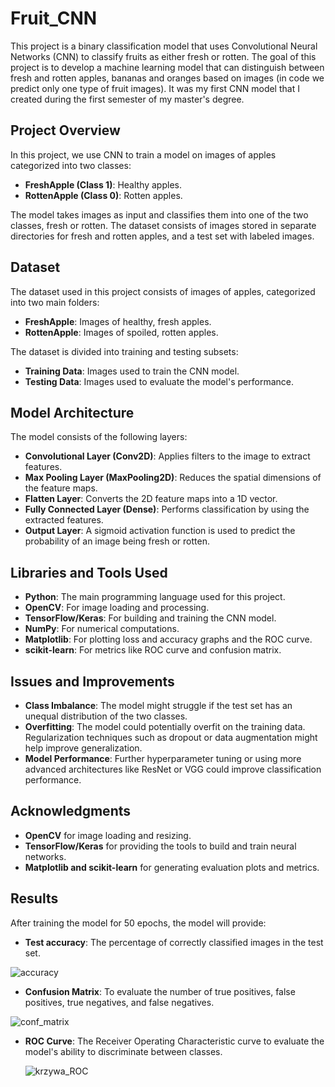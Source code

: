 # Fruit_CNN

This project is a binary classification model that uses Convolutional Neural Networks (CNN) to classify fruits as either fresh or rotten. The goal of this project is to develop a machine learning model that can distinguish between fresh and rotten apples, bananas and oranges based on images (in code we predict only one type of fruit images). It was my first CNN model that I created during the first semester of my master's degree.

## Project Overview

In this project, we use CNN to train a model on images of apples categorized into two classes:

- **FreshApple (Class 1)**: Healthy apples.
- **RottenApple (Class 0)**: Rotten apples.

The model takes images as input and classifies them into one of the two classes, fresh or rotten. The dataset consists of images stored in separate directories for fresh and rotten apples, and a test set with labeled images.

## Dataset

The dataset used in this project consists of images of apples, categorized into two main folders:

- **FreshApple**: Images of healthy, fresh apples.
- **RottenApple**: Images of spoiled, rotten apples.

The dataset is divided into training and testing subsets:

- **Training Data**: Images used to train the CNN model.
- **Testing Data**: Images used to evaluate the model's performance.

## Model Architecture

The model consists of the following layers:

- **Convolutional Layer (Conv2D)**: Applies filters to the image to extract features.
- **Max Pooling Layer (MaxPooling2D)**: Reduces the spatial dimensions of the feature maps.
- **Flatten Layer**: Converts the 2D feature maps into a 1D vector.
- **Fully Connected Layer (Dense)**: Performs classification by using the extracted features.
- **Output Layer**: A sigmoid activation function is used to predict the probability of an image being fresh or rotten.

## Libraries and Tools Used

- **Python**: The main programming language used for this project.
- **OpenCV**: For image loading and processing.
- **TensorFlow/Keras**: For building and training the CNN model.
- **NumPy**: For numerical computations.
- **Matplotlib**: For plotting loss and accuracy graphs and the ROC curve.
- **scikit-learn**: For metrics like ROC curve and confusion matrix.

## Issues and Improvements

- **Class Imbalance**: The model might struggle if the test set has an unequal distribution of the two classes.
- **Overfitting**: The model could potentially overfit on the training data. Regularization techniques such as dropout or data augmentation might help improve generalization.
- **Model Performance**: Further hyperparameter tuning or using more advanced architectures like ResNet or VGG could improve classification performance.

## Acknowledgments

- **OpenCV** for image loading and resizing.
- **TensorFlow/Keras** for providing the tools to build and train neural networks.
- **Matplotlib and scikit-learn** for generating evaluation plots and metrics.

## Results

After training the model for 50 epochs, the model will provide:

- **Test accuracy**: The percentage of correctly classified images in the test set.
  
![accuracy](https://github.com/user-attachments/assets/ff7e8c90-e57a-4af8-bb5b-4b7b8718b6f1)

- **Confusion Matrix**: To evaluate the number of true positives, false positives, true negatives, and false negatives.
  
![conf_matrix](https://github.com/user-attachments/assets/d36fe314-92e9-4bb2-a87d-e3067e5c81d0)

- **ROC Curve**: The Receiver Operating Characteristic curve to evaluate the model's ability to discriminate between classes.
  
  ![krzywa_ROC](https://github.com/user-attachments/assets/ed0ecf88-f1b3-486b-872f-355dea4bac61)

